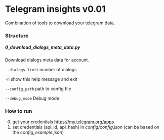 # Telegram insights v0.01
Combination of tools to download your telegram data.

### Structure
##### 0_download_dialogs_meta_data.py
Download dialogs meta data for account.

`--dialogs_limit`
number of dialogs

`-h`
show this help message and exit

`--config_path`
path to config file

`--debug_mode`
Debug mode


### How to run
0. get your credentials https://my.telegram.org/apps
1. set credentials (api_id, api_hash) in *config/config.json* (can be based on the *config_example.json*)
